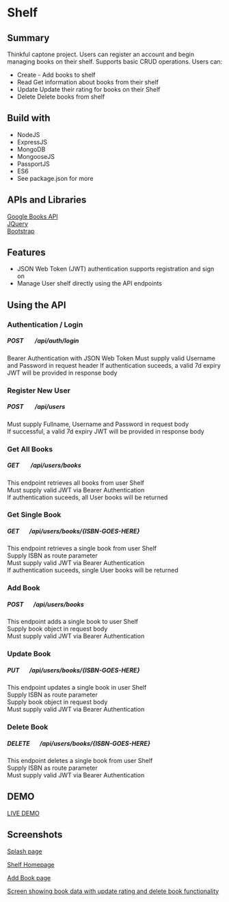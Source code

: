 # Shelf 

## Summary
Thinkful captone project. Users can register an account and begin managing books on their shelf. Supports basic CRUD operations. Users can:
* Create - Add books to shelf
* Read Get information about books from their shelf
* Update Update their rating for books on their Shelf
* Delete Delete books from shelf

## Build with
* NodeJS
* ExpressJS
* MongoDB
* MongooseJS
* PassportJS
* ES6
* See package.json for more

## APIs and Libraries
[Google Books API](https://developers.google.com/books/docs/v1/using) <br>
[JQuery](https://api.jquery.com/) <br>
[Bootstrap](https://getbootstrap.com/docs/4.1/getting-started/introduction/) <br>

## Features
* JSON Web Token (JWT) authentication supports registration and sign on
* Manage User shelf directly using the API endpoints

## Using the API

### Authentication / Login
##### POST &nbsp;&nbsp;&nbsp;&nbsp;&nbsp;&nbsp; /api/auth/login
Bearer Authentication with JSON Web Token
Must supply valid Username and Password in request header
If authentication suceeds, a valid 7d expiry JWT will be provided in response body

### Register New User
##### POST &nbsp;&nbsp;&nbsp;&nbsp;&nbsp;&nbsp; /api/users <br>
Must supply Fullname, Username and Password in request body <br>
If successful, a valid 7d expiry JWT will be provided in response body <br>

### Get All Books
##### GET &nbsp;&nbsp;&nbsp;&nbsp;&nbsp;&nbsp; /api/users/books <br>
This endpoint retrieves all books from user Shelf <br>
Must supply valid JWT via Bearer Authentication <br>
If authentication suceeds, all User books will be returned <br>

### Get Single Book
##### GET &nbsp;&nbsp;&nbsp;&nbsp;&nbsp;&nbsp;/api/users/books/{ISBN-GOES-HERE} <br>
This endpoint retrieves a single book from user Shelf <br>
Supply ISBN as route parameter <br>
Must supply valid JWT via Bearer Authentication <br>
If authentication suceeds, single User books will be returned <br>

### Add Book
##### POST &nbsp;&nbsp;&nbsp;&nbsp;&nbsp;&nbsp;/api/users/books <br>
This endpoint adds a single book to user Shelf <br>
Supply book object in request body <br>
Must supply valid JWT via Bearer Authentication <br>

### Update Book
##### PUT &nbsp;&nbsp;&nbsp;&nbsp;&nbsp;&nbsp;/api/users/books/{ISBN-GOES-HERE} <br>
This endpoint updates a single book in user Shelf <br>
Supply ISBN as route parameter <br>
Supply book object in request body <br>
Must supply valid JWT via Bearer Authentication <br>

### Delete Book
##### DELETE &nbsp;&nbsp;&nbsp;&nbsp;&nbsp;&nbsp;/api/users/books/{ISBN-GOES-HERE} <br>
This endpoint deletes a single book from user Shelf <br>
Supply ISBN as route parameter <br>
Must supply valid JWT via Bearer Authentication <br>

## DEMO
[LIVE DEMO]()

## Screenshots
[Splash page](https://postimg.cc/image/vk18ugngl/)

[Shelf Homepage](https://postimg.cc/image/spy3h18fp/)

[Add Book page](https://postimg.cc/image/spy3h0t05/)

[Screen showing book data with update rating and delete book functionality](https://postimg.cc/image/dtzk9fpb9/)
